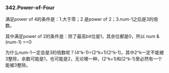 ### 342.Power-of-Four

满足power of 4的条件是：1.大于零；2.是power of 2；3.num-1之后是3的倍数。

其中满足power of 2的条件是：除了最高bit位是1，其余位都是0，所以 num & (num-1) ==0

为什么num-1一定会是3的倍数呢？(4^k-1)=(2^k+1)(2^k-1)，其中2^k一定不能被3整除，余数可能是1，也可能是2，无论哪一种，(2^k+1)和(2^k-1)里必然有一个能被3整除。
